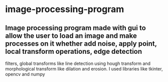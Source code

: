 # image-processing-program
## Image processing program made with gui to allow the user to load an image and make processes on it whether add noise, apply point, local transform operations, edge detection 
filters, global transforms like line detection using hough transform and morphological transform like dilation and erosion. I used libraries like tkinter, opencv and numpy
